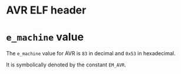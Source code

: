 # AVR ELF header

# `e_machine` value

The `e_machine` value for AVR is `83` in decimal and `0x53` in hexadecimal.

It is symbolically denoted by the constant `EM_AVR`.

